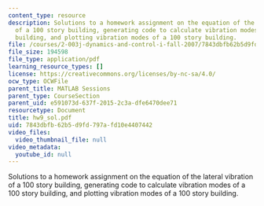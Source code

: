 ```yaml
---
content_type: resource
description: Solutions to a homework assignment on the equation of the lateral vibration
  of a 100 story building, generating code to calculate vibration modes of a 100 story
  building, and plotting vibration modes of a 100 story building.
file: /courses/2-003j-dynamics-and-control-i-fall-2007/7843dbfb62b5d9fd797afd10e4407442_hw9_sol.pdf
file_size: 194598
file_type: application/pdf
learning_resource_types: []
license: https://creativecommons.org/licenses/by-nc-sa/4.0/
ocw_type: OCWFile
parent_title: MATLAB Sessions
parent_type: CourseSection
parent_uid: e591073d-637f-2015-2c3a-dfe6470dee71
resourcetype: Document
title: hw9_sol.pdf
uid: 7843dbfb-62b5-d9fd-797a-fd10e4407442
video_files:
  video_thumbnail_file: null
video_metadata:
  youtube_id: null
---
```

Solutions to a homework assignment on the equation of the lateral vibration of a 100 story building, generating code to calculate vibration modes of a 100 story building, and plotting vibration modes of a 100 story building.